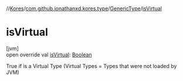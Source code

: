 //[Kores](../../../index.md)/[com.github.jonathanxd.kores.type](../index.md)/[GenericType](index.md)/[isVirtual](is-virtual.md)

# isVirtual

[jvm]\
open override val [isVirtual](is-virtual.md): [Boolean](https://kotlinlang.org/api/latest/jvm/stdlib/kotlin/-boolean/index.html)

True if is a Virtual Type (Virtual Types = Types that were not loaded by JVM)
